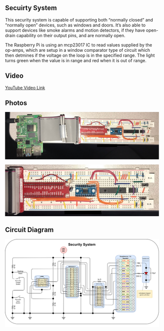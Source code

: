 Secuirty System
---------------

This security system is capable of supporting both “normally closed” and “normally open” devices, such as windows and doors.   It’s also able to support devices like smoke alarms and motion detectors, if they have open-drain capability on their output pins, and are normally open.

The Raspberry Pi is using an mcp23017 IC to read values supplied by the op-amps, which are setup in a window comparator type of circuit which then detmines if the voltage on the loop is in the specified range.  The light turns green when the value is in range and red when it is out of range.   


## Video

[YouTube Video Link](https://youtu.be/nNICbq8Yqfo)


## Photos

![photo1](https://raw.githubusercontent.com/wryan67/SecuritySystem/main/readme/014d91dbfe1941673540a70bb3e272a761816563d7.jpg)

![photo2](https://raw.githubusercontent.com/wryan67/SecuritySystem/main/readme/01bd47415adceec766baa4893ea106bea062a279ce.jpg)

## Circuit Diagram

![circuit diagram](https://raw.githubusercontent.com/wryan67/SecuritySystem/main/readme/circuit%20diagram.png)
